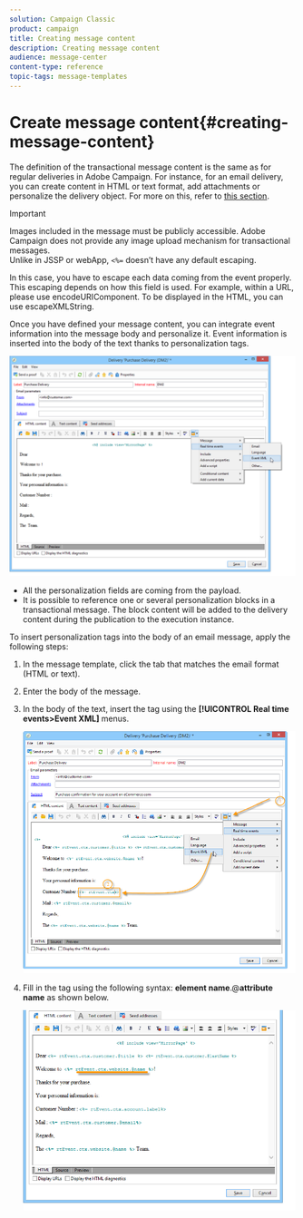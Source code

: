 ```yaml
---
solution: Campaign Classic
product: campaign
title: Creating message content
description: Creating message content
audience: message-center
content-type: reference
topic-tags: message-templates
---
```


# Create message content{#creating-message-content}

The definition of the transactional message content is the same as for regular deliveries in Adobe Campaign. For instance, for an email delivery, you can create content in HTML or text format, add attachments or personalize the delivery object. For more on this, refer to [this section](../../delivery/using/about-email-channel.md).

>[!IMPORTANT]
>
>Images included in the message must be publicly accessible. Adobe Campaign does not provide any image upload mechanism for transactional messages.  
>Unlike in JSSP or webApp, `<%=` doesn’t have any default escaping.
>
>In this case, you have to escape each data coming from the event properly. This escaping depends on how this field is used. For example, within a URL, please use encodeURIComponent. To be displayed in the HTML, you can use escapeXMLString.

Once you have defined your message content, you can integrate event information into the message body and personalize it. Event information is inserted into the body of the text thanks to personalization tags.

![](assets/messagecenter_create_content_001.png)

* All the personalization fields are coming from the payload.
* It is possible to reference one or several personalization blocks in a transactional message. The block content will be added to the delivery content during the publication to the execution instance.

To insert personalization tags into the body of an email message, apply the following steps:

1. In the message template, click the tab that matches the email format (HTML or text).
1. Enter the body of the message.
1. In the body of the text, insert the tag using the **[!UICONTROL Real time events>Event XML]** menus.

   ![](assets/messagecenter_create_custo_002.png)

1. Fill in the tag using the following syntax: **element name**.@**attribute name** as shown below.

   ![](assets/messagecenter_create_custo_003.png)

